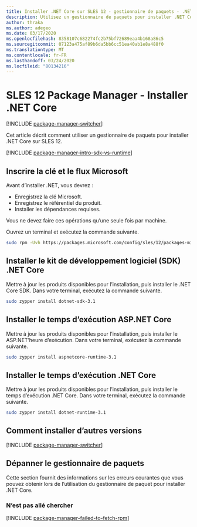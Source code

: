 ```yaml
---
title: Installer .NET Core sur SLES 12 - gestionnaire de paquets - .NET Core
description: Utilisez un gestionnaire de paquets pour installer .NET Core SDK et l’exécution sur SLES 12.
author: thraka
ms.author: adegeo
ms.date: 03/17/2020
ms.openlocfilehash: 8358107c682274fc2b75bf72689eaa4b168a86c5
ms.sourcegitcommit: 07123a475af89b6da5bb6cc51ea40ab1e8a488f0
ms.translationtype: MT
ms.contentlocale: fr-FR
ms.lasthandoff: 03/24/2020
ms.locfileid: "80134216"
---
```

# <a name="sles-12-package-manager---install-net-core"></a>SLES 12 Package Manager - Installer .NET Core

[!INCLUDE [package-manager-switcher](./includes/package-manager-switcher.md)]

Cet article décrit comment utiliser un gestionnaire de paquets pour installer .NET Core sur SLES 12.

[!INCLUDE [package-manager-intro-sdk-vs-runtime](includes/package-manager-intro-sdk-vs-runtime.md)]

## <a name="register-microsoft-key-and-feed"></a>Inscrire la clé et le flux Microsoft

Avant d’installer .NET, vous devrez :

- Enregistrez la clé Microsoft.
- Enregistrez le référentiel du produit.
- Installer les dépendances requises.

Vous ne devez faire ces opérations qu’une seule fois par machine.

Ouvrez un terminal et exécutez la commande suivante.

```bash
sudo rpm -Uvh https://packages.microsoft.com/config/sles/12/packages-microsoft-prod.rpm
```

## <a name="install-the-net-core-sdk"></a>Installer le kit de développement logiciel (SDK) .NET Core

Mettre à jour les produits disponibles pour l’installation, puis installer le .NET Core SDK. Dans votre terminal, exécutez la commande suivante.

```bash
sudo zypper install dotnet-sdk-3.1
```

## <a name="install-the-aspnet-core-runtime"></a>Installer le temps d’exécution ASP.NET Core

Mettre à jour les produits disponibles pour l’installation, puis installer le ASP.NET’heure d’exécution. Dans votre terminal, exécutez la commande suivante.

```bash
sudo zypper install aspnetcore-runtime-3.1
```

## <a name="install-the-net-core-runtime"></a>Installer le temps d’exécution .NET Core

Mettre à jour les produits disponibles pour l’installation, puis installer le temps d’exécution .NET Core. Dans votre terminal, exécutez la commande suivante.

```bash
sudo zypper install dotnet-runtime-3.1
```

## <a name="how-to-install-other-versions"></a>Comment installer d’autres versions

[!INCLUDE [package-manager-switcher](./includes/package-manager-heading-hack-pkgname.md)]

## <a name="troubleshoot-the-package-manager"></a>Dépanner le gestionnaire de paquets

Cette section fournit des informations sur les erreurs courantes que vous pouvez obtenir lors de l’utilisation du gestionnaire de paquet pour installer .NET Core.

### <a name="failed-to-fetch"></a>N’est pas allé chercher

[!INCLUDE [package-manager-failed-to-fetch-rpm](includes/package-manager-failed-to-fetch-rpm.md)]
